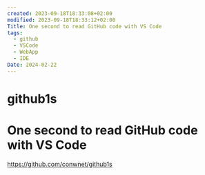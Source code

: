 ```yaml
---
created: 2023-09-18T18:33:08+02:00
modified: 2023-09-18T18:33:12+02:00
Title: One second to read GitHub code with VS Code
tags:
  - github
  - VSCode
  - WebApp
  - IDE
Date: 2024-02-22
---
```


# github1s
# One second to read GitHub code with VS Code

https://github.com/conwnet/github1s

